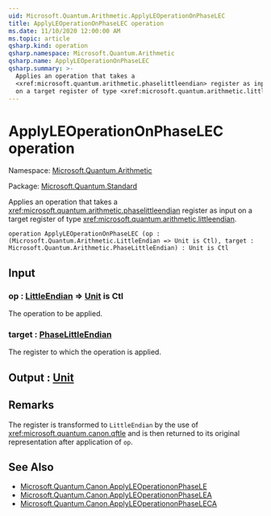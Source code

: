 ```yaml
---
uid: Microsoft.Quantum.Arithmetic.ApplyLEOperationOnPhaseLEC
title: ApplyLEOperationOnPhaseLEC operation
ms.date: 11/10/2020 12:00:00 AM
ms.topic: article
qsharp.kind: operation
qsharp.namespace: Microsoft.Quantum.Arithmetic
qsharp.name: ApplyLEOperationOnPhaseLEC
qsharp.summary: >-
  Applies an operation that takes a
  <xref:microsoft.quantum.arithmetic.phaselittleendian> register as input
  on a target register of type <xref:microsoft.quantum.arithmetic.littleendian>.
---
```


# ApplyLEOperationOnPhaseLEC operation

Namespace: [Microsoft.Quantum.Arithmetic](xref:Microsoft.Quantum.Arithmetic)

Package: [Microsoft.Quantum.Standard](https://nuget.org/packages/Microsoft.Quantum.Standard)


Applies an operation that takes a<xref:microsoft.quantum.arithmetic.phaselittleendian> register as inputon a target register of type <xref:microsoft.quantum.arithmetic.littleendian>.

```qsharp
operation ApplyLEOperationOnPhaseLEC (op : (Microsoft.Quantum.Arithmetic.LittleEndian => Unit is Ctl), target : Microsoft.Quantum.Arithmetic.PhaseLittleEndian) : Unit is Ctl
```


## Input

### op : [LittleEndian](xref:Microsoft.Quantum.Arithmetic.LittleEndian) => [Unit](xref:microsoft.quantum.lang-ref.unit)  is Ctl

The operation to be applied.


### target : [PhaseLittleEndian](xref:Microsoft.Quantum.Arithmetic.PhaseLittleEndian)

The register to which the operation is applied.



## Output : [Unit](xref:microsoft.quantum.lang-ref.unit)



## Remarks

The register is transformed to `LittleEndian` by the use of<xref:microsoft.quantum.canon.qftle> and is then returned toits original representation after application of `op`.

## See Also

- [Microsoft.Quantum.Canon.ApplyLEOperationonPhaseLE](xref:Microsoft.Quantum.Canon.ApplyLEOperationonPhaseLE)
- [Microsoft.Quantum.Canon.ApplyLEOperationonPhaseLEA](xref:Microsoft.Quantum.Canon.ApplyLEOperationonPhaseLEA)
- [Microsoft.Quantum.Canon.ApplyLEOperationonPhaseLECA](xref:Microsoft.Quantum.Canon.ApplyLEOperationonPhaseLECA)